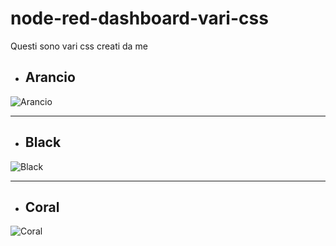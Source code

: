 # node-red-dashboard-vari-css

Questi sono vari css creati da me

- ## Arancio

![Arancio](https://user-images.githubusercontent.com/5698334/117103620-f8fede00-ad7a-11eb-8bc9-e65842dc5947.jpg)

____________________________________
- ## Black

![Black](https://user-images.githubusercontent.com/5698334/117104430-65c6a800-ad7c-11eb-8471-cb43a9d2130e.jpg)

____________________________________
- ## Coral

![Coral](https://user-images.githubusercontent.com/5698334/117104440-695a2f00-ad7c-11eb-895d-49a71aed7a43.jpg)

